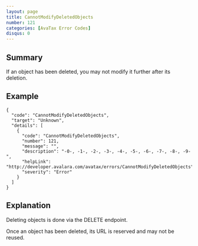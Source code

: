 ```yaml
---
layout: page
title: CannotModifyDeletedObjects
number: 121
categories: [AvaTax Error Codes]
disqus: 0
---
```


## Summary

If an object has been deleted, you may not modify it further after its deletion.

## Example

    {
      "code": "CannotModifyDeletedObjects",
      "target": "Unknown",
      "details": [
        {
          "code": "CannotModifyDeletedObjects",
          "number": 121,
          "message": "",
          "description": "-0-, -1-, -2-, -3-, -4-, -5-, -6-, -7-, -8-, -9-",
          "helpLink": "http://developer.avalara.com/avatax/errors/CannotModifyDeletedObjects",
          "severity": "Error"
        }
      ]
    }

## Explanation

Deleting objects is done via the DELETE endpoint.  

Once an object has been deleted, its URL is reserved and may not be reused.
